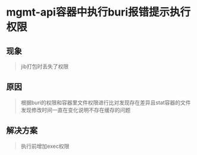 # mgmt-api容器中执行buri报错提示执行权限

## 现象

> jib打包时丢失了权限

## 原因

> 根据buri的权限和容器里文件权限进行比对发现存在差异且stat容器的文件发现修改时间一直在变化说明不存在缓存的问题

## 解决方案

> 执行前增加exec权限